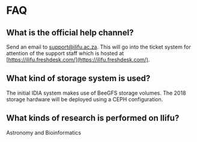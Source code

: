 # FAQ

## What is the official help channel?

Send an email to [support@ilifu.ac.za](mailto:support@ilifu.ac.za). This will go into the ticket system for attention of the support staff which is hosted at [https://ilifu.freshdesk.com/](https://ilifu.freshdesk.com/).

## What kind of storage system is used?

The initial IDIA system makes use of BeeGFS storage volumes. The 2018 storage hardware will be deployed using a CEPH configuration.

## What kinds of research is performed on Ilifu?

Astronomy and Bioinformatics
